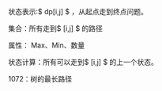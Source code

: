 状态表示:$ dp[i,j] $  ，从起点走到终点问题。



集合：所有走到$ [i,j] $ 的路径

属性： Max、Min、数量 



状态计算：所有可以走到$ [i,j] $ 的上一个状态。



1072：树的最长路径